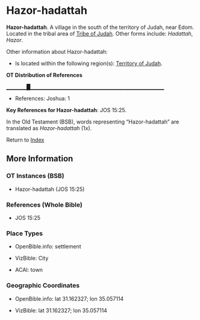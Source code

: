 # Hazor-hadattah
**Hazor-hadattah**. 
A village in the south of the territory of Judah, near Edom. 
Located in the tribal area of [Tribe of Judah](../../../groups/md/acai/Judah.md). 
Other forms include: 
*Hadattah*, *Hazor*. 




Other information about Hazor-hadattah:


* Is located within the following region(s): 
[Territory of Judah](TerritoryOfJudah.md). 


**OT Distribution of References**

▁▁▁▁▁█▁▁▁▁▁▁▁▁▁▁▁▁▁▁▁▁▁▁▁▁▁▁▁▁▁▁▁▁▁▁▁▁▁
* References: Joshua: 1



**Key References for Hazor-hadattah**: 
JOS 15:25. 


In the Old Testament (BSB), words representing “Hazor-hadattah” are translated as 
*Hazor-hadattah* (1x). 




Return to [Index](00-Index.md)

## More Information

### OT Instances (BSB)

* Hazor-hadattah (JOS 15:25)



### References (Whole Bible)

* JOS 15:25


### Place Types

* OpenBible.info: settlement

* VizBible: City

* ACAI: town



### Geographic Coordinates

* OpenBible.info: lat 31.162327; lon 35.057114

* VizBible: lat 31.162327; lon 35.057114




